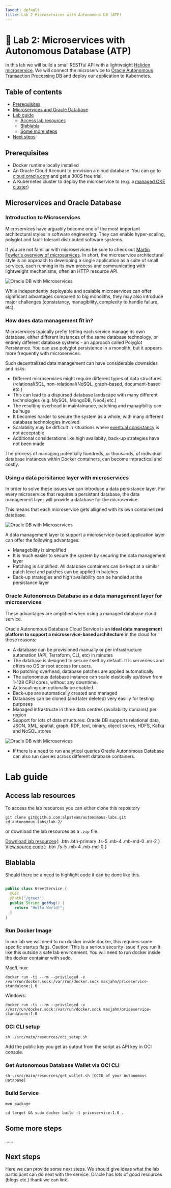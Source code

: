 ```yaml
---
layout: default
title: Lab 2 Microservices with Autonomous DB (ATP)
---
```


# 🚀 Lab 2: Microservices with Autonomous Database (ATP)

In this lab we will build a small RESTful API with a lightweight [Helidon microservice](https://helidon.io). We will connect the microservice to [Oracle Autonomous Transaction Processing DB](https://www.oracle.com/database/what-is-autonomous-database.html) and deploy our application to Kubernetes.

## Table of contents

* [Prerequisites](#prerequisites)
* [Microservices and Oracle Database](#microservices-and-oracle-database)
* [Lab guide](#lab-guide)
   * [Access lab resources](#access-lab-resources)
   * [Blablabla](#blablabla)
   * [Some more steps](#some-more-steps)
* [Next steps](#next-steps)

## Prerequisites

- Docker runtime locally installed
- An Oracle Cloud Account to provision a cloud database. You can go to [cloud.oracle.com](https://cloud.oracle.com) and get a 300$ free trial.
- A Kubernetes cluster to deploy the microservice to (e.g. a [managed OKE cluster](https://docs.cloud.oracle.com/iaas/Content/ContEng/Concepts/contengoverview.htm))

## Microservices and Oracle Database

### Introduction to Microservices

Microservices have arguably become one of the most important architectural styles in software engineering. They can enable hyper-scaling, polyglot and fault-tolerant distributed software systems.

If you are not familiar with microservices be sure to check out [Martin Fowler's overview of microservices](https://martinfowler.com/articles/microservices.html). In short, the microservice architectural style is an approach to developing a single application as a suite of small services, each running in its own process and communicating with lightweight mechanisms, often an HTTP resource API. 

![Oracle DB with Microservices](images/monolith-vs-microservices.png)

While independently deployable and scalable microservices can offer significant advantages compared to big monoliths, they may also introduce major challenges (consistancy, managibility, complexity to handle failure, etc).

### How does data management fit in?

Microservices typically prefer letting each service manage its own database, either different instances of the same database technology, or entirely different database systems - an approach called Polyglot Persistence. You can use polyglot persistence in a monolith, but it appears more frequently with microservices.

Such decentralized data management can have considerable downsides and risks:

- Different microservices might require different types of data structures (relational/SQL, non-relational/NoSQL, graph-based, document-based etc.)
- This can lead to a dispursed database landscape with many different technologies (e.g. MySQL, MongoDB, Neo4j etc.)
- The resulting overhead in maintainance, patching and managibility can be huge
- It becomes harder to secure the system as a whole, with many different database technologies involved
- Scalability may be difficult in situations where [eventual consistancy](https://martinfowler.com/articles/microservice-trade-offs.html#consistency) is not acceptable
- Additional considerations like high availabity, back-up strategies have not been made

The process of managing potentially hundreds, or thousands, of individual database instances within Docker containers, can become impractical and costly.

### Using a data persitance layer with microservices

In order to solve these issues we can introduce a data persistance layer. For every microservice that requires a persistant database, the data management layer will provide a database for the microservice.

This means that each microservice gets alligned with its own containerized database.

![Oracle DB with Microservices](images/oracle-db-microservices.png)

A data management layer to support a microservice-based application layer can offer the following advantages:

- Managebility is simplified
- It is much easier to secure the system by securing the data management layer
- Patching is simplified. All database containers can be kept at a similar patch level and patches can be applied in batches
- Back-up strategies and high availability can be handled at the persistance layer

### Oracle Autonomous Database as a data management layer for microservices

These advantages are amplified when using a managed database cloud service. 

Oracle Autonomous Database Cloud Service is an **ideal data management platform to support a microservice-based architecture** in the cloud for these reasons:

- A database can be provisioned manually or per infrastructure automation (API, Terraform, CLI, etc) in minutes
- The database is designed to secure itself by default. It is serverless and offers no OS or root access for users.
- No patching overhead, database patches are applied automatically.
- The autonomous database instance can scale elastically up/down from 1-128 CPU cores, without any downtime.
- Autoscaling can optionally be enabled.
- Back-ups are automatically created and managed
- Databases can be cloned (and later deleted) very easiliy for testing purposes
- Managed infrastructe in three data centres (availability domains) per region
- Support for lots of data structures: Oracle DB supports relational data, JSON, XML, spatial, graph, RDF,  text, binary, object stores, HDFS, Kafka and NoSQL stores

![Oracle DB with Microservices](images/oracle-db-as-data-platform.png)

- If there is a need to run analytical queries Oracle Autonomous Database can also run queries across different database containers.

# Lab guide

## Access lab resources

To access the lab resources you can either clone this repository 

```shell
git clone git@github.com:alpsteam/autonomous-labs.git
cd autonomous-labs/lab-2/
```

or download the lab resources as a `.zip` file.

[Download lab resources](https://github.com/alpsteam/autonomous-labs/raw/master/lab-2/lab-2-resources.zip){: .btn .btn-primary .fs-5 .mb-4 .mb-md-0 .mr-2 } [View source code](https://github.com/alpsteam/autonomous-labs/tree/master/lab-2/lab-2-resources){: .btn .fs-5 .mb-4 .mb-md-0 }

## Blablabla

Should there be a need to highlight code it can be done like this.

```java

public class GreetService {
  @GET
  @Path("/greet")
  public String getMsg() {
    return "Hello World!";
  }
}

```

### Run Docker Image
In our lab we will need to run docker inside docker, this requires some specific startup flags. Caution: This is a serious security issue if you run it like this outside a safe lab environment. You will need to run docker inside the docker container with sudo.

Mac/Linux:

```
docker run -ti --rm --privileged -v /var/run/docker.sock:/var/run/docker.sock maxjahn/priceservice-standalone:1.0
```

Windows:

```
docker run -ti --rm --privileged -v //var/run/docker.sock:/var/run/docker.sock maxjahn/priceservice-standalone:1.0
```


### OCI CLI setup

```
sh ./src/main/resources/oci_setup.sh

```

Add the public key you get as output from the script as API key in OCI console.


### Get Autonomous Database Wallet via OCI CLI

```
sh ./src/main/resources/get_wallet.sh [OCID of your Autonomous Database]
```

### Build Service

```
mvn package

cd target && sudo docker build -t priceservice:1.0 .
```






## Some more steps

......

## Next steps

Here we can provide some next steps. We should give ideas what the lab participant can do next with the service. Oracle has lots of good resources (blogs etc.) thank we can link. 



